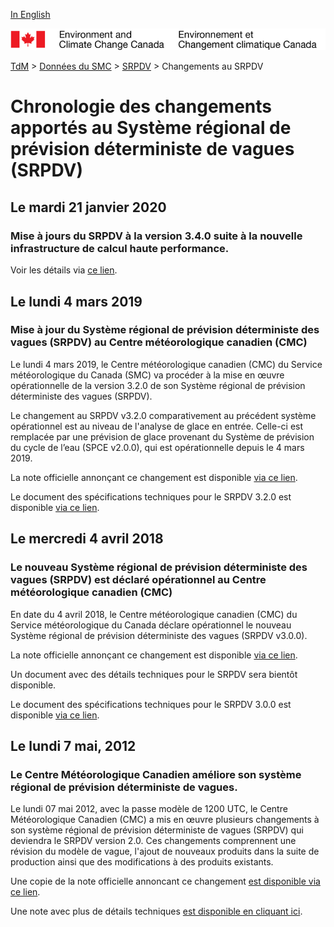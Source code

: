 [In English](changelog_rdwps_en.md)

![ECCC logo](../../img_eccc-logo.png)

[TdM](../../readme_fr.md) > [Données du SMC](../readme_fr.md) > [SRPDV](readme_rdwps_fr.md) > Changements au SRPDV

# Chronologie des changements apportés au Système régional de prévision déterministe de vagues (SRPDV)

## Le mardi 21 janvier 2020

### Mise à jours du SRPDV à la version 3.4.0 suite à la nouvelle infrastructure de calcul haute performance. 

Voir les détails via [ce lien](../../changelog_multisystems_fr.md#le-mardi-21-janvier-2020).

## Le lundi 4 mars 2019

### Mise à jour du Système régional de prévision déterministe des vagues (SRPDV) au Centre météorologique canadien (CMC)

Le lundi 4 mars 2019, le Centre météorologique canadien (CMC) du Service météorologique du Canada (SMC) va procéder à la mise en œuvre opérationnelle de la version 3.2.0 de son Système régional de prévision déterministe des vagues (SRPDV).

Le changement au SRPDV v3.2.0 comparativement au précédent système opérationnel est au niveau de l'analyse de glace en entrée. Celle-ci est remplacée par une prévision de glace provenant du Système de prévision du cycle de l’eau (SPCE v2.0.0), qui est opérationnelle depuis le 4 mars 2019.

La note officielle annonçant ce changement est disponible [via ce lien](http://dd.meteo.gc.ca/doc/genots/2019/03/05/NOCN03_CWAO_051918___12705).

Le document des spécifications techniques pour le SRPDV 3.2.0 est disponible [via ce lien](https://collaboration.cmc.ec.gc.ca/cmc/cmoi/product_guide/docs/tech_specifications/tech_specifications_RDWPS_3.2.0_f.pdf).


## Le mercredi 4 avril 2018

### Le nouveau Système régional de prévision déterministe des vagues (SRPDV) est déclaré opérationnel au Centre météorologique canadien (CMC)

En date du 4 avril 2018, le Centre météorologique canadien (CMC) du Service météorologique du Canada déclare opérationnel le nouveau Système régional de prévision déterministe des vagues (SRPDV v3.0.0).

La note officielle annonçant ce changement est disponible [via ce lien](http://dd.meteo.gc.ca/doc/genots/2018/04/03/NOCN03_CWAO_032022___00001).

Un document avec des détails techniques pour le SRPDV sera bientôt disponible.

Le document des spécifications techniques pour le SRPDV 3.0.0 est disponible [via ce lien](https://collaboration.cmc.ec.gc.ca/cmc/cmoi/product_guide/docs/tech_specifications/tech_specifications_RDWPS_3.0.0_f.pdf).


## Le lundi 7 mai, 2012

### Le Centre Météorologique Canadien améliore son système régional de prévision déterministe de vagues.

Le lundi 07 mai 2012, avec la passe modèle de 1200 UTC, le Centre Météorologique Canadien (CMC) a mis en œuvre plusieurs changements à son système régional de prévision déterministe de vagues (SRPDV) qui deviendra le SRPDV version 2.0. Ces changements comprennent une révision du modèle de vague, l'ajout de nouveaux produits dans la suite de production ainsi que des modifications à des produits existants.

Une copie de la note officielle annoncant ce changement [est disponible via ce lien](http://dd.weatheroffice.ec.gc.ca/doc/genots/2012/05/07/NOCN03_CWAO_071405___00906).

Une note avec plus de détails techniques [est disponible en cliquant ici](https://collaboration.cmc.ec.gc.ca/cmc/cmoi/product_guide/docs/lib/op_systems/doc_opchanges/technote_rdwps_20120524_f.pdf).


